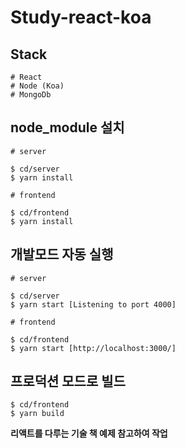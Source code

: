 # Study-react-koa

## Stack
```
# React
# Node (Koa)
# MongoDb
```

## node_module 설치

```
# server

$ cd/server
$ yarn install

# frontend

$ cd/frontend
$ yarn install
```

## 개발모드 자동 실행

```
# server

$ cd/server
$ yarn start [Listening to port 4000]

# frontend

$ cd/frontend
$ yarn start [http://localhost:3000/]
```

## 프로덕션 모드로 빌드
```
$ cd/frontend
$ yarn build
```

**리액트를 다루는 기술 책 예제 참고하여 작업**
